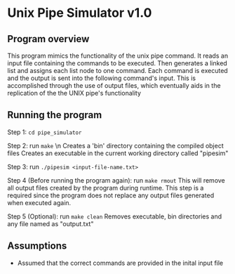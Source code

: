 # Unix Pipe Simulator v1.0

## Program overview

This program mimics the functionality of the unix pipe command. 
It reads an input file containing the commands to be executed.
Then generates a linked list and assigns each list node to one command.
Each command is executed and the output is sent into the following command's input.
This is accomplished through the use of output files, which eventually aids in the 
replication of the the UNIX pipe's functionality

## Running the program

Step 1: `cd pipe_simulator`

Step 2: run `make` \n
Creates a 'bin' directory containing the compiled object files
Creates an executable in the current working directory called "pipesim"

Step 3: run `./pipesim <input-file-name.txt>`

Step 4 (Before running the program again): run `make rmout`
This will remove all output files created by the program during runtime. 
This step is a required since the program does not replace any output files generated when executed again.

Step 5 (Optional): run `make clean`
Removes executable, bin directories and any file named as "output<num>.txt"

## Assumptions

- Assumed that the correct commands are provided in the inital input file
